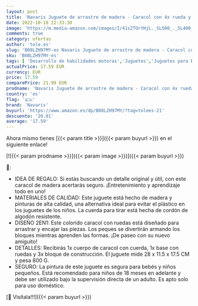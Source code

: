 ```yaml
---
layout: post
title: 'Navaris Juguete de arrastre de madera - Caracol con 4x rueda y 3x bloque de construcción para niña niños y bebés +18 meses - Juguetes montessori'
date: 2022-10-18 22:33:30
image: 'https://m.media-amazon.com/images/I/41s2TOrYHjL._SL500_._SL400_.jpg'
comments: true
category: ofertas
author: 'tole.es'
slug: 'B08LZH97MY-es Navaris Juguete de arrastre de madera - Caracol con 4x...'
sku: 'B08LZH97MY-es'
tags: [ 'Desarrollo de habilidades motoras','Juguetes','Juguetes para Bebés y primera infancia','Juguetes para arrastrar','Juguetes y juegos','bebés','navaris','🇪🇸', ]
actualPrice: 17.59 EUR
currency: EUR
price: 17.59
comparePrice: 21.99 EUR
prodname: 'Navaris Juguete de arrastre de madera - Caracol con 4x rueda y 3x bloque de construcción para niña niños y bebés +18 meses - Juguetes montessori'
country: 'es'
flag: '🇪🇸'
brand: 'Navaris'
buyurl: 'https://www.amazon.es/dp/B08LZH97MY/?tag=tolees-21'
descuento: '20.01'
average: '17.59'
---
```


Ahora mismo tienes [{{< param title >}}]({{< param buyurl >}}) en el siguiente enlace!

[![{{< param prodname >}}]({{< param image >}})]({{< param buyurl >}})

🔎:

- IDEA DE REGALO: Si estás buscando un detalle original y útil, con este caracol de madera acertarás seguro. ¡Entretenimiento y aprendizaje todo en uno!
- MATERIALES DE CALIDAD: Este juguete está hecho de madera y pinturas de alta calidad, una alternativa ideal para evitar el plástico en los juguetes de los niños. La cuerda para tirar está hecha de cordón de algodón resistente.
- DISEÑO 2EN1: Este colorido caracol con ruedas está diseñado para arrastrar y encajar las piezas. Los peques se divertirán armando los bloques mientras aprenden las formas. ¡De paseo con su nuevo amiguito!
- DETALLES: Recibirás 1x cuerpo de caracol con cuerda, 1x base con ruedas y 3x bloque de construcción. El juguete mide 28 x 11.5 x 17.5 CM y pesa 800 G.
- SEGURO: La pintura de este juguete es segura para bebés y niños pequeños. Está recomendado para niños de 18 meses en adelante y debe ser utilizado bajo la supervisión directa de un adulto. Es apto solo para uso doméstico.

[🛒 Visítala!!!]({{< param buyurl >}})
